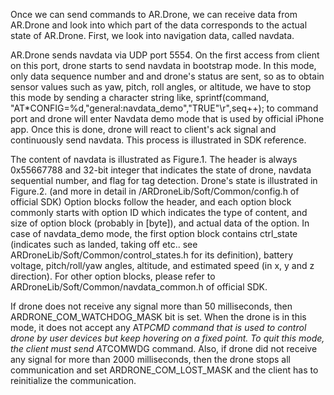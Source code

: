 Once we can send commands to AR.Drone, we can receive data from AR.Drone and look into which part of the data corresponds to the actual state of AR.Drone. First, we look into navigation data, called navdata.

AR.Drone sends navdata via UDP port 5554. On the first access from client on this port, drone starts to send navdata in bootstrap mode. In this mode, only data sequence number and and drone's status are sent, so as to obtain sensor values such as yaw, pitch, roll angles, or altitude, we have to stop this mode by sending a character string like, sprintf(command, "AT*CONFIG=%d,\"general:navdata_demo\",\"TRUE\"\r",seq++); to command port and drone will enter Navdata demo mode that is used by official iPhone app. Once this is done, drone will react to client's ack signal and continuously send navdata. This process is illustrated in SDK reference.

The content of navdata is illustrated as Figure.1. The header is always 0x55667788 and 32-bit integer that indicates the state of drone, navdata sequential number, and flag for tag detection. Drone's state is illustrated in Figure.2. (and more in detail in /ARDroneLib/Soft/Common/config.h of official SDK) Option blocks follow the header, and each option block commonly starts with option ID which indicates the type of content, and size of option block (probably in [byte]), and actual data of the option. In case of navdata_demo mode, the first option block contains ctrl_state (indicates such as landed, taking off etc.. see ARDroneLib/Soft/Common/control_states.h for its definition), battery voltage, pitch/roll/yaw angles, altitude, and estimated speed (in x, y and z direction). For other option blocks, please refer to ARDroneLib/Soft/Common/navdata_common.h of official SDK.


If drone does not receive any signal more than 50 milliseconds, then ARDRONE_COM_WATCHDOG_MASK bit is set. When the drone is in this mode, it does not accept any AT*PCMD command that is used to control drone by user devices but keep hovering on a fixed point. To quit this mode, the client must send AT*COMWDG command. Also, if drone did not receive any signal for more than 2000 milliseconds, then the drone stops all communication and set ARDRONE_COM_LOST_MASK and the client has to reinitialize the communication.
